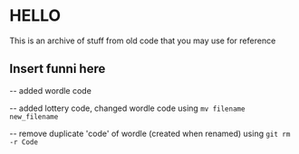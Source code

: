 # HELLO
This is an archive of stuff from old code that you may use for reference

## Insert funni here

-- added wordle code

-- added lottery code, changed wordle code using <code>mv filename new_filename</code>

-- remove duplicate 'code' of wordle (created when renamed) using <code>git rm -r Code</code>
